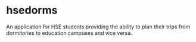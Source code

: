 # hsedorms
An application for HSE students providing the ability to plan their trips from dormitories to education campuses and vice versa.
